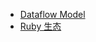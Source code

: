 - [Dataflow Model](https://paper.dropbox.com/doc/Dataflow-Model-6GCcfZriy8zi8v3MPZghi)
- [Ruby 生态](ruby-ecosystem/README.org)
